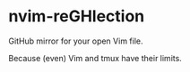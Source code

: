# nvim-reGHlection

GitHub mirror for your open Vim file.

Because (even) Vim and tmux have their limits.
